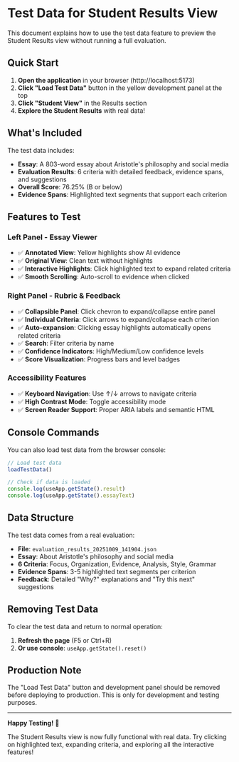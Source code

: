 # Test Data for Student Results View

This document explains how to use the test data feature to preview the Student Results view without running a full evaluation.

## Quick Start

1. **Open the application** in your browser (http://localhost:5173)
2. **Click "Load Test Data"** button in the yellow development panel at the top
3. **Click "Student View"** in the Results section
4. **Explore the Student Results** with real data!

## What's Included

The test data includes:

- **Essay**: A 803-word essay about Aristotle's philosophy and social media
- **Evaluation Results**: 6 criteria with detailed feedback, evidence spans, and suggestions
- **Overall Score**: 76.25% (B or below)
- **Evidence Spans**: Highlighted text segments that support each criterion

## Features to Test

### Left Panel - Essay Viewer
- ✅ **Annotated View**: Yellow highlights show AI evidence
- ✅ **Original View**: Clean text without highlights
- ✅ **Interactive Highlights**: Click highlighted text to expand related criteria
- ✅ **Smooth Scrolling**: Auto-scroll to evidence when clicked

### Right Panel - Rubric & Feedback
- ✅ **Collapsible Panel**: Click chevron to expand/collapse entire panel
- ✅ **Individual Criteria**: Click arrows to expand/collapse each criterion
- ✅ **Auto-expansion**: Clicking essay highlights automatically opens related criteria
- ✅ **Search**: Filter criteria by name
- ✅ **Confidence Indicators**: High/Medium/Low confidence levels
- ✅ **Score Visualization**: Progress bars and level badges

### Accessibility Features
- ✅ **Keyboard Navigation**: Use ↑/↓ arrows to navigate criteria
- ✅ **High Contrast Mode**: Toggle accessibility mode
- ✅ **Screen Reader Support**: Proper ARIA labels and semantic HTML

## Console Commands

You can also load test data from the browser console:

```javascript
// Load test data
loadTestData()

// Check if data is loaded
console.log(useApp.getState().result)
console.log(useApp.getState().essayText)
```

## Data Structure

The test data comes from a real evaluation:
- **File**: `evaluation_results_20251009_141904.json`
- **Essay**: About Aristotle's philosophy and social media
- **6 Criteria**: Focus, Organization, Evidence, Analysis, Style, Grammar
- **Evidence Spans**: 3-5 highlighted text segments per criterion
- **Feedback**: Detailed "Why?" explanations and "Try this next" suggestions

## Removing Test Data

To clear the test data and return to normal operation:

1. **Refresh the page** (F5 or Ctrl+R)
2. **Or use console**: `useApp.getState().reset()`

## Production Note

The "Load Test Data" button and development panel should be removed before deploying to production. This is only for development and testing purposes.

---

**Happy Testing!** 🎉

The Student Results view is now fully functional with real data. Try clicking on highlighted text, expanding criteria, and exploring all the interactive features!
